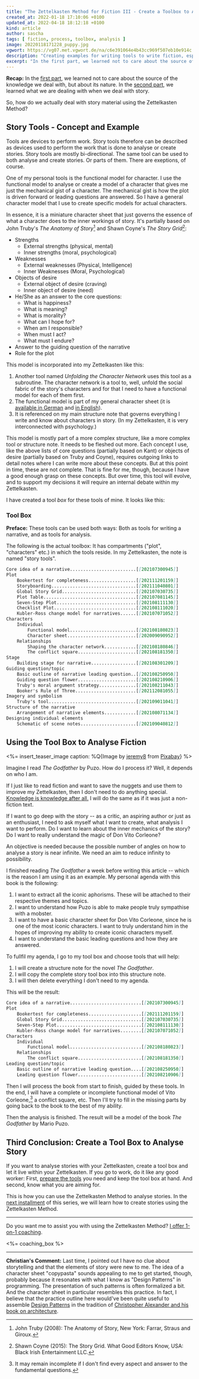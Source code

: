 ```yaml
---
title: "The Zettelkasten Method for Fiction III - Create a Toolbox to Analyse Stories that Live in Your Zettelkasten"
created_at: 2022-01-18 17:10:06 +0100
updated_at: 2022-04-18 18:12:18 +0100
kind: article
author: sascha
tags: [ fiction, process, toolbox, analysis ]
image: 20220118171228_puppy.jpg
vgwort: https://vg07.met.vgwort.de/na/c6e391064e4b43cc969f507eb10e914c
description: "Creating examples for writing tools to write fiction, especially character sheets. These tools live in your Zettelkasten, too."
excerpt: "In the first part, we learned not to care about the source of the knowledge we deal with, but about its nature. In the second part, we learned what we are dealing with when we deal with story. So, how do we actually deal with story material using the Zettelkasten Method?"
---
```


<!-- Topic Creating Some examples of writing tools for fiction writing -->

**Recap:** In the [first part][part1], we learned not to care about the source of the knowledge we deal with, but about its nature. In the [second part](https://zettelkasten.de/posts/zettelkasten-fiction-writing-part-2-elements-of-story/), we learned what we are dealing with when we deal with story.

So, how do we actually deal with story material using the Zettelkasten Method?

[part1]: https://zettelkasten.de/posts/zettelkasten-fiction-writing-part-1-knowledge/

## Story Tools - Concept and Example

Tools are devices to perform work. Story tools therefore can be described as devices used to perform the work that is done to analyse or create stories. Story tools are mostly bi-directional. The same tool can be used to both analyse and create stories. Or parts of them. There are exeptions, of course.

One of my personal tools is the functional model for character. I use the functional model to analyse or create a model of a character that gives me just the mechanical gist of a character. The mechanical gist is how the plot is driven forward or leading questions are answered. So I have a general character model that I use to create specific models for actual characters.

In essence, it is a miniature character sheet that just governs the essence of what a character does to the inner workings of story. It's partially based on John Truby's *The Anatomy of Story*[^truby2008] and Shawn Coyne's *The Story Grid*[^coyne2015]:

[^truby2008]: John Truby (2008): The Anatomy of Story, New York: Farrar, Straus and Giroux.

[^coyne2015]: Shawn Coyne (2015): The Story Grid. What Good Editors Know, USA: Black Irish Entertainment LLC.

- Strengths
	- External strengths (physical, mental)
	- Inner strengths (moral, psychological)
- Weaknesses
	- External weaknesses (Physical, Intelligence)
	- Inner Weaknesses (Moral, Psychological)
- Objects of desire
	- External object of desire (craving)
	- Inner object of desire (need)
- He/She as an answer to the core questions:
	- What is happiness?
	- What is meaning?
	- What is morality?
	- What can I hope for?
	- When am I responsible?
	- When must I act?
	- What must I endure?
- Answer to the guiding question of the narrative
- Role for the plot

This model is incorporated into my Zettelkasten like this:

1. Another tool named *Unfolding the Character Network* uses this tool as a subroutine. The character network is a tool to, well, unfold the social fabric of the story's characters and for that I need to have a functional model for each of them first.
2. The functional model is part of my general character sheet (it is [available in German](https://github.com/Zettelkasten-Method/Zettelkasten-fuer-schriftsteller/blob/main/202009090952%20TL%20Charakterbogen.txt) and [in English](https://github.com/Zettelkasten-Method/Zettelkasten-for-fiction/blob/main/Character%20Sheet)).
3. It is referenced on my main structure note that governs everything I write and know about characters in story. (In my Zettelkasten, it is very interconnected with psychology.)

This model is mostly part of a more complex structure, like a more complex tool or structure note. It needs to be fleshed out more. Each concept I use, like the above lists of core questions (partially based on Kant) or objects of desire (partially based on Truby and Coyne), requires outgoing links to detail notes where I can write more about these concepts. But at this point in time, these are not complete. That is fine for me, though, because I have a good enough grasp on these concepts. But over time, this tool will evolve, and to support my decisions it will require an internal debate within my Zettelkasten.

I have created a tool *box* for these tools of mine. It looks like this:

### Tool Box

**Preface:** These tools can be used both ways: Both as tools for writing a narrative, and as tools for analysis.

The following is the actual toolbox: It has compartments ("plot", "characters" etc.) in which the tools reside. In my Zettelkasten, the note is named "story tools".

```markdown
Core idea of a narrative.........................[[202107300945]]
Plot
    Bookertest for completeness..................[[202111201159]]
    Storyboarding................................[[202111040801]]
    Global Story Grid............................[[202107030735]]
    Plot Table...................................[[202107081145]]
    Seven-Step Plot..............................[[202108111130]]
    Checklist Plot...............................[[202108111020]]
    Kubler-Ross change model for narratives......[[202107071052]]
Characters
    Individual
        Functional model.........................[[202108180823]]
        Character sheet..........................[[202009090952]]
    Relationships
        Shaping the character network............[[202108180846]]
        The conflict square......................[[202108181350]]
Stage
    Building stage for narrative.................[[202108301209]]
Guiding question/topic
    Basic outline of narrative leading question..[[202108250950]]
    Guiding question flower......................[[202108210906]]
    Truby's moral argument strategy..............[[202108211043]]
    Booker's Rule of Three.......................[[202112081055]]
Imagery and symbolism
    Truby's tool.................................[[202109011041]]
Structure of the narrative
    Arrangement of narrative elements............[[202108071134]]
Designing individual elements
    Schematic of scene notes.....................[[202109040812]]
```

## Using the Tool Box to Analyse Fiction

<%= insert_teaser_image caption: %Q{Image by <a href="https://pixabay.com/users/jeremy8-362830/?utm_source=link-attribution&amp;utm_medium=referral&amp;utm_campaign=image&amp;utm_content=406163">jeremy8</a> from <a href="https://pixabay.com/?utm_source=link-attribution&amp;utm_medium=referral&amp;utm_campaign=image&amp;utm_content=406163">Pixabay</a>} %>

Imagine I read *The Godfather* by Puzo. How do I process it? Well, it depends on who I am.

If I just like to read fiction and want to save the nuggets and use them to improve my Zettelkasten, then I don't need to do anything special. [Knowledge is knowledge after all.][part1] I will do the same as if it was just a non-fiction text.

If I want to go deep with the story -- as a critic, an aspiring author or just as an enthusiast, I need to ask myself what I want to create, what analysis I want to perform. Do I want to learn about the inner mechanics of the story? Do I want to really understand the magic of Don Vito Corleone?

An objective is needed because the possible number of angles on how to analyse a story is near infinite. We need an aim to reduce infinity to possibility.

I finished reading *The Godfather* a week before writing this article -- which is the reason I am using it as an example. My personal agenda with this book is the following:

1. I want to extract all the iconic aphorisms. These will be attached to their respective themes and topics.
2. I want to understand how Puzo is able to make people truly sympathise with a mobster.
3. I want to have a basic character sheet for Don Vito Corleone, since he is one of the most iconic characters. I want to truly understand him in the hopes of improving my ability to create iconic characters myself.
4. I want to understand the basic leading questions and how they are answered.

To fullfil my agenda, I go to my tool box and choose tools that will help:

1. I will create a structure note for the novel *The Godfather*.
2. I will copy the complete story tool box into this structure note.
3. I will then delete everything I don't need to my agenda.

This will be the result:

```markdown
Core idea of a narrative...........................[[202107300945]]
Plot
    Bookertest for completeness....................[[202111201159]]
    Global Story Grid..............................[[202107030735]]
    Seven-Step Plot................................[[202108111130]]
    Kubler-Ross change model for narratives........[[202107071052]]
Characters
    Individual
        Functional model...........................[[202108180823]]
    Relationships
        The conflict square........................[[202108181350]]
Leading question/topic
    Basic outline of narrative leading question....[[202108250950]]
    Leading question flower........................[[202108210906]]
```

Then I will process the book from start to finish, guided by these tools. In the end, I will have a complete or incomplete functional model of Vito Corleone,[^2021-12-20-vito] a conflict square, etc. Then I'll try to fill in the missing parts by going back to the book to the best of my ability.

[^2021-12-20-vito]: It may remain incomplete if I don't find every aspect and answer to the fundamental questions.

Then the analysis is finished. The result will be a model of the book *The Godfather* by Mario Puzo.

## Third Conclusion: Create a Tool Box to Analyse Story

If you want to analyse stories with your Zettelkasten, create a tool box and let it live within your Zettelkasten. If you go to work, do it like any good worker: First, [prepare the tools](https://en.wikipedia.org/wiki/Mise_en_place) you need and keep the tool box at hand. And second, know what you are aiming for.

This is how you can use the Zettelkasten Method to analyse stories. In the [next installment](https://zettelkasten.de/posts/zettelkasten-fiction-writing-part-4-create-story) of this series, we will learn how to create stories using the Zettelkasten Method.

----


Do you want me to assist you with using the Zettelkasten Method? [I offer 1-on-1 coaching](https://zettelkasten.de/coaching/).

<%= coaching_box %>


----

**Christian's Comment:** Last time, I pointed out I have no clue about storytelling and that the elements of story were new to me. The idea of a character sheet "copypasta" sounds appealing to me to get started, though, probably because it resonates with what I know as "Design Patterns" in programming. The presentation of such patterns is often formalized a bit. And the character sheet in particular resembles this practice. In fact, I believe that the practice outline here would've been quite useful to assemble [Design Patterns](https://en.wikipedia.org/wiki/Design_pattern) in the tradition of [Christopher Alexander and his book on architecture](https://en.wikipedia.org/wiki/A_Pattern_Language).
